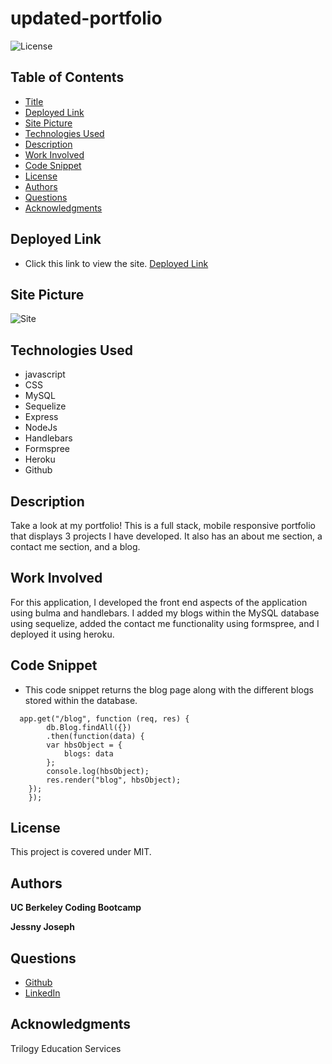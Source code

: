 # updated-portfolio
![License](https://img.shields.io/badge/license-MIT-181717?style=for-the-badge) 

## Table of Contents
* [Title](#title)
* [Deployed Link](#deployed-link)
* [Site Picture](#site-picture)
* [Technologies Used](#technologies-used)
* [Description](#description)
* [Work Involved](#work-involved)
* [Code Snippet](#code-snippet)
* [License](#license)
* [Authors](#authors)
* [Questions](#questions)
* [Acknowledgments](#acknowledgments)

## Deployed Link
* Click this link to view the site.
[Deployed Link](https://jessny-portfolio.herokuapp.com/)

## Site Picture
![Site](public/assets/images/portfolio.gif)

## Technologies Used
* javascript
* CSS
* MySQL
* Sequelize
* Express
* NodeJs
* Handlebars
* Formspree
* Heroku
* Github

## Description
Take a look at my portfolio! This is a full stack, mobile responsive portfolio that displays 3 projects I have developed. It also has an about me section, a contact me section, and a blog. 

## Work Involved
For this application, I developed the front end aspects of the application using bulma and handlebars. I added my blogs within the MySQL database using sequelize, added the contact me functionality using formspree, and I deployed it using heroku.

## Code Snippet
* This code snippet returns the blog page along with the different blogs stored within the database.
```
  app.get("/blog", function (req, res) {
        db.Blog.findAll({})
        .then(function(data) {
        var hbsObject = {
            blogs: data
        };
        console.log(hbsObject);
        res.render("blog", hbsObject);
    });
    });
```

## License
This project is covered under MIT.

## Authors
**UC Berkeley Coding Bootcamp**

**Jessny Joseph** 

## Questions 
* [Github](https://github.com/jessnyj)
* [LinkedIn](https://www.linkedin.com/in/jessny-joseph-361515201)

## Acknowledgments
Trilogy Education Services

